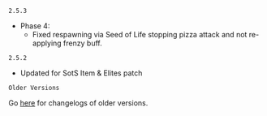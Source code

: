 `2.5.3`

- Phase 4:
  - Fixed respawning via Seed of Life stopping pizza attack and not re-applying frenzy buff.

`2.5.2`

- Updated for SotS Item & Elites patch

`Older Versions`

Go [here](https://thunderstore.io/package/Nuxlar/UmbralMithrix/changelog/) for changelogs of older versions.
